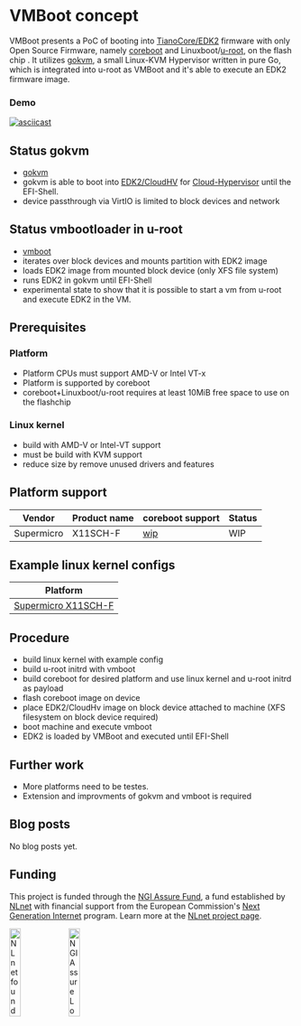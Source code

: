 # VMBoot concept

VMBoot presents a PoC of booting into [TianoCore/EDK2](https://github.com/tianocore/edk2) firmware with only Open Source Firmware, namely [coreboot](https://www.coreboot.org/) and Linuxboot/[u-root](https://u-root.org/), on the flash chip .
It utilizes [gokvm](https://github.com/bobuhiro11/gokvm), a small Linux-KVM Hypervisor written in pure Go, which is integrated into u-root as VMBoot and it's able to execute an EDK2 firmware image.

### Demo
[![asciicast](https://asciinema.org/a/785rLfVhSdpnGsfY13fIJi5ke.svg)](https://asciinema.org/a/785rLfVhSdpnGsfY13fIJi5ke)

## Status gokvm
 - [gokvm](https://github.com/bobuhiro11/gokvm)
 - gokvm is able to boot into [EDK2/CloudHV](https://github.com/cloud-hypervisor/edk2/tree/ch) for [Cloud-Hypervisor](https://github.com/cloud-hypervisor/cloud-hypervisor) until the EFI-Shell.
 - device passthrough via VirtIO is limited to block devices and network

## Status vmbootloader in u-root
 - [vmboot](https://github.com/u-root/u-root/tree/main/cmds/exp/vmboot)
 - iterates over block devices and mounts partition with EDK2 image
 - loads EDK2 image from mounted block device (only XFS file system)
 - runs EDK2 in gokvm until EFI-Shell
 - experimental state to show that it is possible to start a vm from u-root and execute EDK2 in the VM.

## Prerequisites
### Platform
- Platform CPUs must support AMD-V or Intel VT-x
- Platform is supported by coreboot
- coreboot+Linuxboot/u-root requires at least 10MiB free space to use on the flashchip

### Linux kernel
- build with AMD-V or Intel-VT support
- must be build with KVM support
- reduce size by remove unused drivers and features

## Platform support

Vendor | Product name | coreboot support | Status |
|------|--------------|-----------|---------------|
| Supermicro | X11SCH-F | [wip](https://review.coreboot.org/c/coreboot/+/37441) | WIP  |

## Example linux kernel configs
|Platform|
|--------|
| [Supermicro X11SCH-F](./platforms/supermicro/x11sch-f/linux_intel.config)|

## Procedure
- build linux kernel with example config
- build u-root initrd with vmboot
- build coreboot for desired platform and use linux kernel and u-root initrd as payload
- flash coreboot image on device
- place EDK2/CloudHv image on block device attached to machine (XFS filesystem on block device required)
- boot machine and execute vmboot
- EDK2 is loaded by VMBoot and executed until EFI-Shell

## Further work
 - More platforms need to be testes.
 - Extension and improvments of gokvm and vmboot is required

## Blog posts
No blog posts yet.

## Funding

This project is funded through the [NGI Assure Fund](https://nlnet.nl/assure), a fund established by [NLnet](https://nlnet.nl) with financial support from the European Commission's [Next Generation Internet](https://ngi.eu) program. Learn more at the [NLnet project page](https://nlnet.nl/project/UEFI-isolation).

[<img src="https://nlnet.nl/logo/banner.png" alt="NLnet foundation logo" width="20%" />](https://nlnet.nl)
[<img src="https://nlnet.nl/image/logos/NGIAssure_tag.svg" alt="NGI Assure Logo" width="20%" />](https://nlnet.nl/assure)